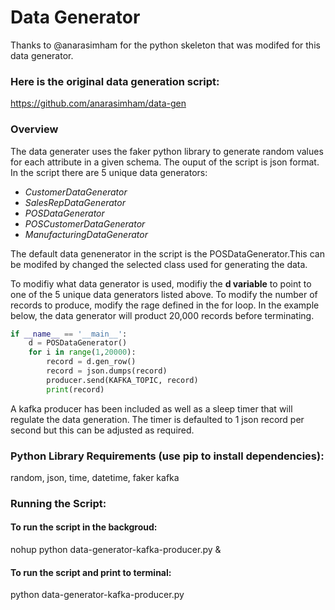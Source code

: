 # Data Generator 

Thanks to @anarasimham for the python skeleton that was modifed for this data generator. 

### Here is the original data generation script:
https://github.com/anarasimham/data-gen

### Overview

The data generater uses the faker python library to generate random values for each attribute in a given schema. The ouput of the script is json format. In the script there are 5 unique data generators:

- *CustomerDataGenerator*
- *SalesRepDataGenerator*
- *POSDataGenerator*
- *POSCustomerDataGenerator*
- *ManufacturingDataGenerator*

The default data genenerator in the script is the POSDataGenerator.This can be modifed by changed the selected class used for generating the data. 

To modifiy what data generator is used, modifiy the **d variable**  to point to one of the 5 unique data generators listed above. To modify the number of records to produce, modify the rage defined in the for loop. In the example below, the data generator will product 20,000 records before terminating. 
```python
if __name__ == '__main__':
    d = POSDataGenerator()
    for i in range(1,20000):
        record = d.gen_row()
        record = json.dumps(record)
        producer.send(KAFKA_TOPIC, record)
        print(record)
```
A kafka producer has been included as well as a sleep timer that will regulate the data generation. The timer is defaulted to 1 json record per second but this can be adjusted as required. 

### Python Library Requirements (use pip to install dependencies):
random, json, time, datetime, faker kafka

### Running the Script:

#### To run the script in the backgroud:
nohup python data-generator-kafka-producer.py &

#### To run the script and print to terminal:
python data-generator-kafka-producer.py
